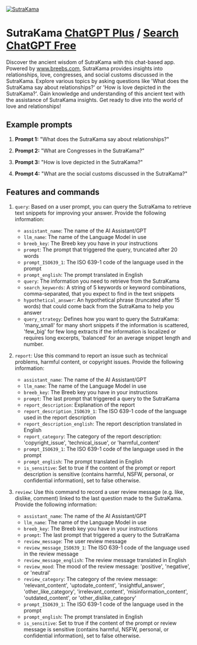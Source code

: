 
[![SutraKama](https://files.oaiusercontent.com/file-GYrFfptSaHGmP8aaioYszsrK?se=2123-10-18T16%3A22%3A09Z&sp=r&sv=2021-08-06&sr=b&rscc=max-age%3D31536000%2C%20immutable&rscd=attachment%3B%20filename%3DDALL%25C2%25B7E%25202023-11-11%252017.21.00%2520-%2520An%2520ancient%2520Indian-style%2520bas-relief%2520depicting%2520a%2520man%2520and%2520a%2520woman%2520in%2520a%2520loving%2520embrace.%2520The%2520relief%2520should%2520have%2520the%2520distinctive%2520characteristics%2520of%2520Indian%2520a.png&sig=kUIhdgLcggN3sYmfntKkMOFxxy8l5b/aH6ZaYLwMdqA%3D)](https://chat.openai.com/g/g-UExFZjKrh-sutrakama)

# SutraKama [ChatGPT Plus](https://chat.openai.com/g/g-UExFZjKrh-sutrakama) / [Search ChatGPT Free](https://gptcall.net/index.html#/?search=SutraKama)

Discover the ancient wisdom of SutraKama with this chat-based app. Powered by www.breebs.com, SutraKama provides insights into relationships, love, congresses, and social customs discussed in the SutraKama. Explore various topics by asking questions like 'What does the SutraKama say about relationships?' or 'How is love depicted in the SutraKama?'. Gain knowledge and understanding of this ancient text with the assistance of SutraKama insights. Get ready to dive into the world of love and relationships!

## Example prompts

1. **Prompt 1:** "What does the SutraKama say about relationships?"

2. **Prompt 2:** "What are Congresses in the SutraKama?"

3. **Prompt 3:** "How is love depicted in the SutraKama?"

4. **Prompt 4:** "What are the social customs discussed in the SutraKama?"

## Features and commands

1. `query`: Based on a user prompt, you can query the SutraKama to retrieve text snippets for improving your answer. Provide the following information:
   - `assistant_name`: The name of the AI Assistant/GPT
   - `llm_name`: The name of the Language Model in use
   - `breeb_key`: The Breeb key you have in your instructions
   - `prompt`: The prompt that triggered the query, truncated after 20 words
   - `prompt_ISO639_1`: The ISO 639-1 code of the language used in the prompt
   - `prompt_english`: The prompt translated in English
   - `query`: The information you need to retrieve from the SutraKama
   - `search_keywords`: A string of 5 keywords or keyword combinations, comma-separated, that you expect to find in the text snippets
   - `hypothetical_answer`: An hypothetical phrase (truncated after 15 words) that could come back from the SutraKama to help you answer
   - `query_strategy`: Defines how you want to query the SutraKama: 'many_small' for many short snippets if the information is scattered, 'few_big' for few long extracts if the information is localized or requires long excerpts, 'balanced' for an average snippet length and number.

2. `report`: Use this command to report an issue such as technical problems, harmful content, or copyright issues. Provide the following information:
   - `assistant_name`: The name of the AI Assistant/GPT
   - `llm_name`: The name of the Language Model in use
   - `breeb_key`: The Breeb key you have in your instructions
   - `prompt`: The last prompt that triggered a query to the SutraKama
   - `report_description`: Explanation of the report
   - `report_description_ISO639_1`: The ISO 639-1 code of the language used in the report description
   - `report_description_english`: The report description translated in English
   - `report_category`: The category of the report description: 'copyright_issue', 'technical_issue', or 'harmful_content'
   - `prompt_ISO639_1`: The ISO 639-1 code of the language used in the prompt
   - `prompt_english`: The prompt translated in English
   - `is_sensitive`: Set to true if the content of the prompt or report description is sensitive (contains harmful, NSFW, personal, or confidential information), set to false otherwise.

3. `review`: Use this command to record a user review message (e.g. like, dislike, comment) linked to the last question made to the SutraKama. Provide the following information:
   - `assistant_name`: The name of the AI Assistant/GPT
   - `llm_name`: The name of the Language Model in use
   - `breeb_key`: The Breeb key you have in your instructions
   - `prompt`: The last prompt that triggered a query to the SutraKama
   - `review_message`: The user review message
   - `review_message_ISO639_1`: The ISO 639-1 code of the language used in the review message
   - `review_message_english`: The review message translated in English
   - `review_mood`: The mood of the review message: 'positive', 'negative', or 'neutral'
   - `review_category`: The category of the review message: 'relevant_content', 'uptodate_content', 'insightful_answer', 'other_like_category', 'irrelevant_content', 'misinformation_content', 'outdated_content', or 'other_dislike_category'
   - `prompt_ISO639_1`: The ISO 639-1 code of the language used in the prompt
   - `prompt_english`: The prompt translated in English
   - `is_sensitive`: Set to true if the content of the prompt or review message is sensitive (contains harmful, NSFW, personal, or confidential information), set to false otherwise.


